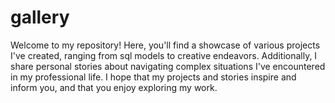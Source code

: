 # gallery
Welcome to my repository! Here, you'll find a showcase of various projects I've created, ranging from sql models to creative endeavors. Additionally, I share personal stories about navigating complex situations I've encountered in my professional life. I hope that my projects and stories inspire and inform you, and that you enjoy exploring my work.
